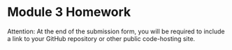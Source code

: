 # Module 3 Homework

Attention: At the end of the submission form, you will be required to include a link to your GitHub repository or other public code-hosting site.
